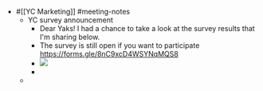 - #[[YC Marketing]] #meeting-notes
    - YC survey announcement
        - Dear Yaks!
          I had a chance to take a look at the survey results that I'm sharing below.
        - The survey is still open if you want to participate  https://forms.gle/8nC9xcD4WSYNqMQS8
        - ![](https://cdn.discordapp.com/attachments/755166775527866500/806588428678463518/SPOILER_unknown.png)
        - 
    - 
